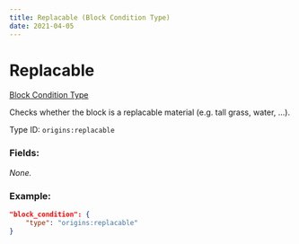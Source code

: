```yaml
---
title: Replacable (Block Condition Type)
date: 2021-04-05
---
```


# Replacable

[Block Condition Type](../block_condition_types.md)

Checks whether the block is a replacable material (e.g. tall grass, water, ...).

Type ID: `origins:replacable`

### Fields:

_None._

### Example:
```json
"block_condition": {
    "type": "origins:replacable"
}
```
